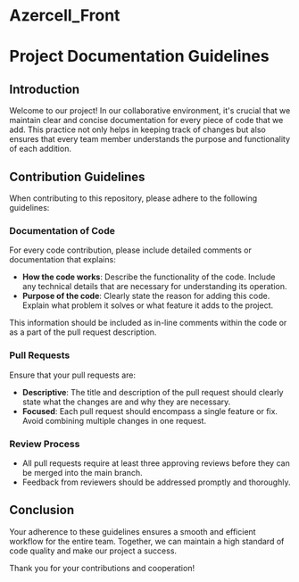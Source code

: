 # Azercell_Front
# Project Documentation Guidelines

## Introduction
Welcome to our project! In our collaborative environment, it's crucial that we maintain clear and concise documentation for every piece of code that we add. This practice not only helps in keeping track of changes but also ensures that every team member understands the purpose and functionality of each addition.

## Contribution Guidelines
When contributing to this repository, please adhere to the following guidelines:

### Documentation of Code
For every code contribution, please include detailed comments or documentation that explains:
- **How the code works**: Describe the functionality of the code. Include any technical details that are necessary for understanding its operation.
- **Purpose of the code**: Clearly state the reason for adding this code. Explain what problem it solves or what feature it adds to the project.

This information should be included as in-line comments within the code or as a part of the pull request description.

### Pull Requests
Ensure that your pull requests are:
- **Descriptive**: The title and description of the pull request should clearly state what the changes are and why they are necessary.
- **Focused**: Each pull request should encompass a single feature or fix. Avoid combining multiple changes in one request.

### Review Process
- All pull requests require at least three approving reviews before they can be merged into the main branch.
- Feedback from reviewers should be addressed promptly and thoroughly.

## Conclusion
Your adherence to these guidelines ensures a smooth and efficient workflow for the entire team. Together, we can maintain a high standard of code quality and make our project a success.

Thank you for your contributions and cooperation!
